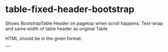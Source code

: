 # table-fixed-header-bootstrap
Shows BootstrapTable Header on pagetop when scroll happens. Text-wrap and same width of table header as original Table

HTML should be in the given format:

<html>
<body>
  <div class='container'>
    <div class='row'>
      <table class='table table-bordered psb-fixed-table'>
        <thead>
          <th></th>
        </thead>
        <tbody>
        </tbody>
      </table>  
    </div>
  </div>
</body>
</html>
